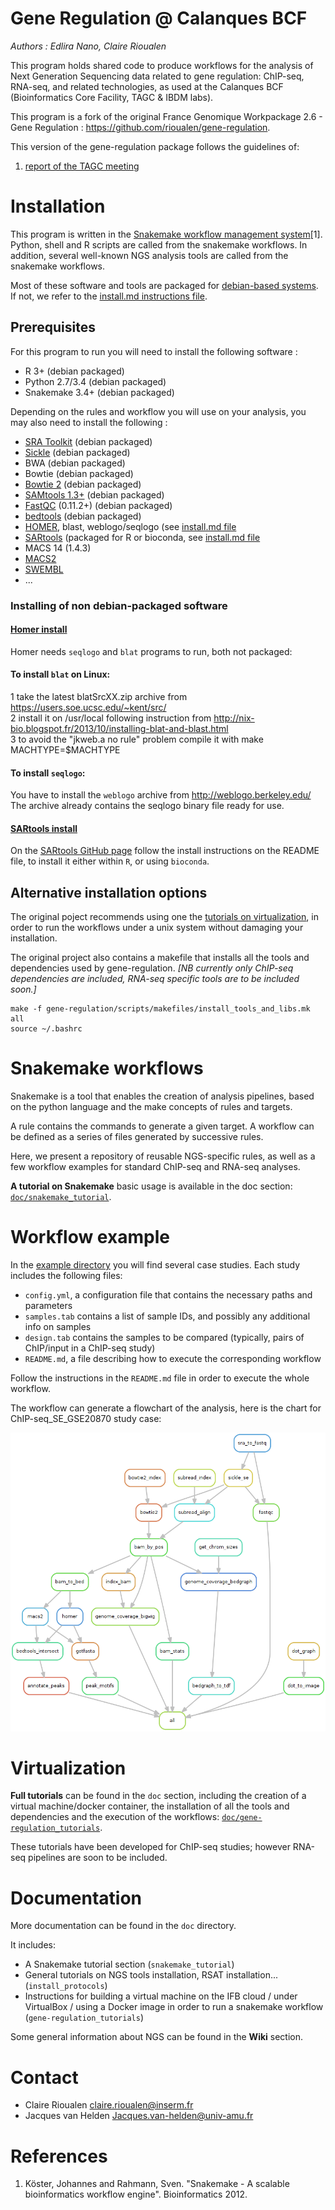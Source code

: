 # Gene Regulation @ Calanques BCF  
*Authors : Edlira Nano, Claire Rioualen*

This program holds shared code to produce workflows for the analysis of Next
Generation Sequencing data related to gene regulation: ChIP-seq,
RNA-seq, and related technologies, as used at the Calanques BCF (Bioinformatics Core Facility, TAGC & IBDM labs). 

This program is a fork of the original France Genomique Workpackage 2.6 - Gene Regulation : https://github.com/rioualen/gene-regulation.

This version of the gene-regulation package follows the guidelines of: 
1) [report of the TAGC meeting](https://github.com/TAGC-bioinformatics/RNAseqmake/blob/master/doc/preliminaries/report-RNA-seq-pipeline.md) 


# Installation

This program is written in the [Snakemake workflow management system](https://bitbucket.org/snakemake/snakemake/wiki/Home)[1]. Python, shell and R scripts are called from the snakemake workflows. In addition, several well-known NGS analysis tools are called from the snakemake workflows. 

Most of these software and tools are packaged for [debian-based systems](https://www.debian.org/misc/children-distros). If not, 
we refer to the [install.md instructions file](https://github.com/TAGC-bioinformatics/gene-regulation/blob/master/install.md). 

## Prerequisites
For this program to run you will need to install the following software :

* R 3+ (debian packaged)
* Python 2.7/3.4 (debian packaged)
* Snakemake 3.4+ (debian packaged)

Depending on the rules and workflow you will use on your analysis, you may also need to install the following :

* [SRA Toolkit](http://www.ncbi.nlm.nih.gov/Traces/sra/sra.cgi?view=software) (debian packaged)
* [Sickle](https://github.com/najoshi/sickle) (debian packaged)
* BWA (debian packaged)
* Bowtie (debian packaged)
* [Bowtie 2](http://bowtie-bio.sourceforge.net/) (debian packaged)
* [SAMtools 1.3+](http://samtools.sourceforge.net/) (debian packaged)
* [FastQC](http://www.bioinformatics.babraham.ac.uk/projects/fastqc/) (0.11.2+) (debian packaged)
* [bedtools](http://bedtools.readthedocs.org/) (debian packaged)
* [HOMER](http://homer.salk.edu/homer/index.html), blast, weblogo/seqlogo (see [install.md file](https://github.com/TAGC-bioinformatics/gene-regulation/blob/master/install.md)
* [SARtools](https://github.com/PF2-pasteur-fr/SARTools) (packaged for R or bioconda, see [install.md file](https://github.com/TAGC-bioinformatics/gene-regulation/blob/master/install.md)
* MACS 14 (1.4.3)
* [MACS2](https://github.com/taoliu/MACS/)
* [SWEMBL](http://www.ebi.ac.uk/~swilder/SWEMBL/)
* ...

### Installing of non debian-packaged software

#### [Homer install](http://homer.salk.edu/homer/introduction/install.html)

Homer needs `seqlogo` and `blat` programs to run, both not packaged:

#### To install `blat` on Linux:   
1 take the latest blatSrcXX.zip archive from https://users.soe.ucsc.edu/~kent/src/  
2 install it on /usr/local following instruction from 
http://nix-bio.blogspot.fr/2013/10/installing-blat-and-blast.html  
3 to avoid the "jkweb.a no rule" problem compile it with make MACHTYPE=$MACHTYPE  

#### To install `seqlogo`:
You have to install the `weblogo` archive  from http://weblogo.berkeley.edu/
The archive already contains the seqlogo binary file ready for use.  

#### [SARtools install](https://github.com/PF2-pasteur-fr/SARTools)
On the [SARtools GitHub page](https://github.com/PF2-pasteur-fr/SARTools) follow the install instructions on the README file, to install it either within `R`, or using `bioconda`.

## Alternative installation options

The original poject recommends using one the  [tutorials on virtualization](doc/gene-regulation_tutorials), in order to run the workflows under a unix system without damaging your installation. 

The original project also contains a makefile that installs all the tools and dependencies used by gene-regulation. 
*[NB currently only ChIP-seq dependencies are included, RNA-seq specific tools are to be included soon.]*

```
make -f gene-regulation/scripts/makefiles/install_tools_and_libs.mk all
source ~/.bashrc
```

# Snakemake workflows

Snakemake is a tool that enables the creation of analysis pipelines, based on the python language and the make concepts of rules and targets. 

A rule contains the commands to generate a given target. 
A workflow can be defined as a series of files generated by successive rules. 

Here, we present a repository of reusable NGS-specific rules, as well as a few workflow examples for standard ChIP-seq and RNA-seq analyses. 

**A tutorial on Snakemake** basic usage is available in the doc section: [`doc/snakemake_tutorial`](doc/snakemake_tutorial).

# Workflow example

In the [example directory](https://github.com/rioualen/gene-regulation/blob/master/examples) you will find several case studies. Each study includes the following files:

  * `config.yml`, a configuration file that contains the necessary paths and parameters
  * `samples.tab` contains a list of sample IDs, and possibly any additional info on samples
  * `design.tab` contains the samples to be compared (typically, pairs of ChIP/input in a ChIP-seq study)
  * `README.md`, a file describing how to execute the corresponding workflow

Follow the instructions in the `README.md` file in order to execute the whole workflow. 

The workflow can generate a flowchart of the analysis, here is the chart for ChIP-seq_SE_GSE20870 study case:

![](img/rule.png)

# Virtualization

**Full tutorials** can be found in the `doc` section, including the creation of a virtual machine/docker container, the installation of all the tools and dependencies and the execution of the workflows: [`doc/gene-regulation_tutorials`](doc/gene-regulation_tutorials).

These tutorials have been developed for ChIP-seq studies; however RNA-seq pipelines are soon to be included. 


# Documentation

More documentation can be found in the `doc` directory.

It includes: 

* A Snakemake tutorial section (`snakemake_tutorial`)
* General tutorials on NGS tools installation, RSAT installation... (`install_protocols`)
* Instructions for building a virtual machine on the IFB cloud / under VirtualBox / using a Docker image in order to run a snakemake workflow (`gene-regulation_tutorials`)


Some general information about NGS can be found in the **Wiki** section. 



# Contact

- Claire Rioualen <claire.rioualen@inserm.fr>
- Jacques van Helden <Jacques.van-helden@univ-amu.fr>

# References 

1. Köster, Johannes and Rahmann, Sven. "Snakemake - A scalable bioinformatics workflow engine". Bioinformatics 2012.

